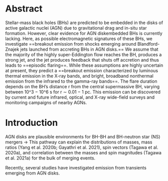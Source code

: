 # Abstract
Stellar-mass black holes (BHs) are predicted to be embedded in the disks of active galactic nuclei (AGN) due to gravitational drag and in-situ star formation. However, clear evidence for AGN diskembedded BHs is currently lacking. Here, as possible electromagnetic signatures of these BHs, we investigate ==breakout emission from shocks emerging around Blandford-Znajek jets launched from accreting BHs in AGN disks.== We assume that the majority of the highly super-Eddington flow reaches the BH, produces a strong jet, and the jet produces feedback that shuts off accretion and thus leads to ==episodic flaring==. While these assumptions are highly uncertain at present, they predict a ==breakout emission characterized by luminous thermal emission in the X-ray bands, and bright, broadband nonthermal emission from the infrared to the gamma-ray bands==. The flare duration depends on the BH’s distance r from the central supermassive BH, varying between 10^3 − 10^6 s for r ∼ 0.01 − 1 pc. This emission can be discovered by current and future infrared, optical, and X-ray wide-field surveys and monitoring campaigns of nearby AGNs.

# Introduction
AGN disks are plausible environments for BH-BH and BH-neutron star (NS) mergers -> This pathway can explain the distributions of masses, mass ratios (Yang et al. 2020b; Gayathri et al. 2021), spin vectors (Tagawa et al. 2020a), and correlation between the masses and spin magnitudes (Tagawa et al. 2021a) for the bulk of merging events.

Recently, several studies have investigated emission from transients emerging from AGN disks.